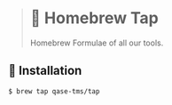 > # 🤖 Homebrew Tap
>
> Homebrew Formulae of all our tools.

## 🧩 Installation

```bash
$ brew tap qase-tms/tap
```

